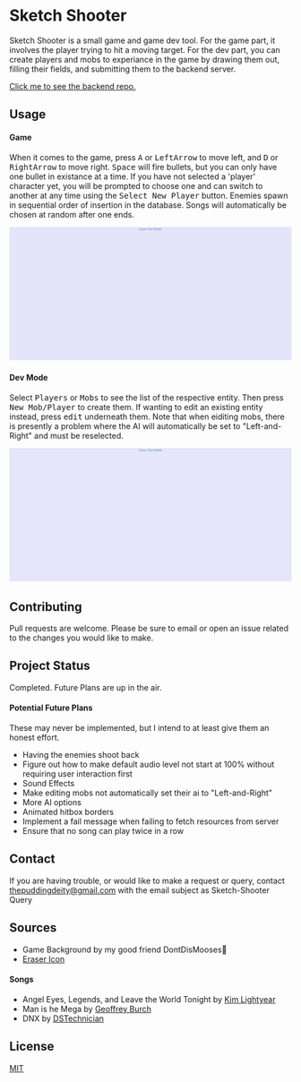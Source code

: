 # Sketch Shooter

Sketch Shooter is a small game and game dev tool. For the game part, it involves the player trying to hit a moving target.
For the dev part, you can create players and mobs to experiance in the game by drawing them out, filling their fields, and submitting them to the backend server.

[Click me to see the backend repo.](https://github.com/Lavinia225/sketch-shooter-backend)

## Usage

#### Game

When it comes to the game, press <kbd>A</kbd> or <kbd>LeftArrow</kbd> to move left, and <kbd>D</kbd> or <kbd>RightArrow</kbd> to move right. <kbd>Space</kbd> will fire bullets, but you can only have one bullet in existance at a time. If you have not selected a 'player' character yet, you will be prompted to choose one and can switch to 
another at any time using the <kbd>Select New Player</kbd> button. Enemies spawn in sequential order of insertion in the database. Songs will automatically
be chosen at random after one ends.

![Gameplay Gif](./readme_images/Game%20Play.gif)

#### Dev Mode

Select <kbd>Players</kbd> or <kbd>Mobs</kbd> to see the list of the respective entity. Then press <kbd>New Mob/Player</kbd> to create them. If wanting to edit
an existing entity instead, press <kbd>edit</kbd> underneath them. Note that when eiditing mobs, there is presently a problem where the AI will automatically
be set to "Left-and-Right" and must be reselected.

![Dev Mode Gif](./readme_images/Dev%20Mode.gif)

## Contributing

Pull requests are welcome. Please be sure to email or open an issue related to the changes you would like to make.

## Project Status

Completed. Future Plans are up in the air.

#### Potential Future Plans

These may never be implemented, but I intend to at least give them an honest effort.

*   Having the enemies shoot back
*   Figure out how to make default audio level not start at 100% without requiring user interaction first
*   Sound Effects
*   Make editing mobs not automatically set their ai to "Left-and-Right"
*   More AI options
*   Animated hitbox borders
*   Implement a fail message when failing to fetch resources from server
*   Ensure that no song can play twice in a row

## Contact

If you are having trouble, or would like to make a request or query, contact thepuddingdeity@gmail.com with the email subject as Sketch-Shooter Query

## Sources

*   Game Background by my good friend DontDisMooses🌻
*   [Eraser Icon](https://www.flaticon.com/free-icons/rubber)

#### Songs

*   Angel Eyes, Legends, and Leave the World Tonight by [Kim Lightyear](https://pixabay.com/users/lightyeartraxx-26697863/)
*   Man is he Mega by [Geoffrey Burch](https://pixabay.com/users/geoffreyburch-5739114/)
*   DNX by [DSTechnician](https://pixabay.com/users/dstechnician-26430546/)

## License

[MIT](https://choosealicense.com/licenses/mit/)